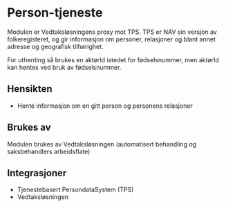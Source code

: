 # Person-tjeneste

Modulen er Vedtaksløsningens proxy mot TPS. TPS er NAV sin versjon av folkeregisteret, og gir informasjon om personer, relasjoner og blant annet adresse og geografisk tilhørighet.

For uthenting så brukes en aktørId istedet for fødselsnummer, men aktørId kan hentes ved bruk av fødselsnummer.

## Hensikten

* Hente informasjon om en gitt person og personens relasjoner 

## Brukes av

Modulen brukes av Vedtaksløsningen (automatisert behandling og saksbehandlers arbeidsflate) 

## Integrasjoner

* Tjenestebasert PersondataSystem (TPS)
* Vedtaksløsningen
